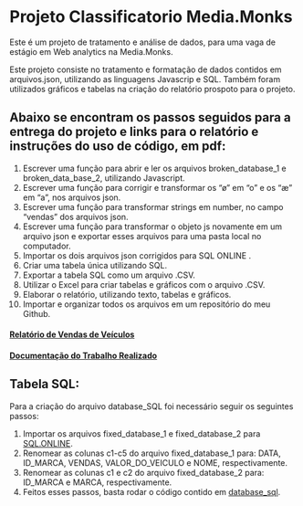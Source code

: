 # Projeto Classificatorio Media.Monks

Este é um projeto de tratamento e análise de dados, para uma vaga de estágio em Web analytics na Media.Monks.

Este projeto consiste no tratamento e formatação de dados contidos em arquivos.json, utilizando as linguagens Javascrip e SQL.
Também foram utilizados gráficos e tabelas na criação do relatório prospoto para o projeto.

## Abaixo se encontram os passos seguidos para a entrega do projeto e links para o relatório e instruções do uso de código, em pdf:

1. Escrever uma função para abrir e ler os arquivos broken_database_1 e broken_data_base_2, utilizando Javascript.
2. Escrever uma função para corrigir e transformar os “ø” em “o” e os “æ” em “a”, nos arquivos json.
3. Escrever uma função para transformar strings em number, no campo “vendas” dos arquivos json.
4. Escrever uma função para transformar o objeto js novamente em um arquivo json e exportar esses arquivos para uma pasta local no computador.
5. Importar os dois arquivos json corrigidos para SQL ONLINE .
6. Criar uma tabela única utilizando SQL.
7. Exportar a tabela SQL como um arquivo .CSV.
8. Utilizar o Excel para criar tabelas e gráficos com o arquivo .CSV.
9. Elaborar o relatório, utilizando texto, tabelas e gráficos.
10. Importar e organizar todos os arquivos em um repositório do meu Github.

#### [Relatório de Vendas de Veículos](https://github.com/iBerserker89/projeto_classificatorio_media.monks/blob/main/Relat%C3%B3rio%20de%20Vendas%20de%20Ve%C3%ADculos.pdf) 
#### [Documentação do Trabalho Realizado](https://github.com/iBerserker89/projeto_classificatorio_media.monks/blob/main/Documenta%C3%A7%C3%A3o%20do%20trabalho%20realizado.pdf)

## Tabela SQL:

Para a criação do arquivo database_SQL foi necessário seguir os seguintes passos:

1. Importar os arquivos fixed_database_1 e fixed_database_2 para [SQL.ONLINE](https://sqliteonline.com/).
2. Renomear as colunas c1-c5 do arquivo fixed_database_1 para: DATA, ID_MARCA, VENDAS, VALOR_DO_VEICULO e NOME, respectivamente.
3. Renomear as colunas c1 e c2 do arquivo fixed_database_2 para: ID_MARCA e MARCA, respectivamente.
4. Feitos esses passos, basta rodar o código contido em [database_sql](https://github.com/iBerserker89/projeto_classificatorio_media.monks/blob/main/database_SQL.sql).
